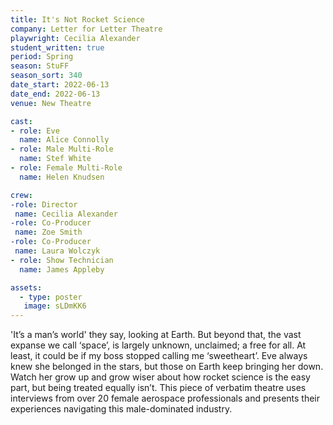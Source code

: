 ```yaml
---
title: It's Not Rocket Science
company: Letter for Letter Theatre
playwright: Cecilia Alexander
student_written: true
period: Spring
season: StuFF
season_sort: 340
date_start: 2022-06-13
date_end: 2022-06-13
venue: New Theatre

cast:
- role: Eve
  name: Alice Connolly
- role: Male Multi-Role
  name: Stef White
- role: Female Multi-Role
  name: Helen Knudsen

crew:
-role: Director
 name: Cecilia Alexander
-role: Co-Producer
 name: Zoe Smith
-role: Co-Producer
 name: Laura Wolczyk
- role: Show Technician
  name: James Appleby

assets:
  - type: poster
   image: sLDmKK6
---
```


'It’s a man’s world' they say, looking at Earth. But beyond that, the vast expanse we call ‘space’, is largely unknown, unclaimed; a free for all. At least, it could be if my boss stopped calling me ‘sweetheart’. Eve always knew she belonged in the stars, but those on Earth keep bringing her down. Watch her grow up and grow wiser about how rocket science is the easy part, but being treated equally isn’t. This piece of verbatim theatre uses interviews from over 20 female aerospace professionals and presents their experiences navigating this male-dominated industry.

